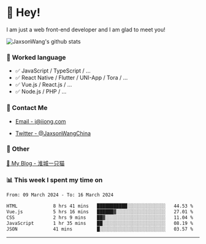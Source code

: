 # 👋 Hey!

I am just a web front-end developer and I am glad to meet you!

![JaxsonWang's github stats](https://github-readme-stats.vercel.app/api?username=JaxsonWang&&show_icons=true&&title_color=1abc9c&&icon_color=1abc9c)


### 📝 Worked language

- ✅ JavaScript / TypeScript / ...
- ✅ React Native / Flutter / UNI-App / Tora / ...
- ✅ Vue.js / React.js / ...
- ✅ Node.js / PHP / ...

### 📮 Contact Me

- [Email - i@iiong.com](mailto:i@iiong.com)

- [Twitter - @JaxsonWangChina](https://twitter.com/JaxsonWangChina)

### 🤪 Other

[📌 My Blog - 淮城一只猫](https://iiong.com)

### 📊 This week I spent my time on

<!--START_SECTION:waka-->

```txt
From: 09 March 2024 - To: 16 March 2024

HTML             8 hrs 41 mins   ███████████░░░░░░░░░░░░░░   44.53 %
Vue.js           5 hrs 16 mins   ██████▓░░░░░░░░░░░░░░░░░░   27.01 %
CSS              2 hrs 9 mins    ██▓░░░░░░░░░░░░░░░░░░░░░░   11.04 %
JavaScript       1 hr 35 mins    ██░░░░░░░░░░░░░░░░░░░░░░░   08.19 %
JSON             41 mins         █░░░░░░░░░░░░░░░░░░░░░░░░   03.57 %
```

<!--END_SECTION:waka-->

---
